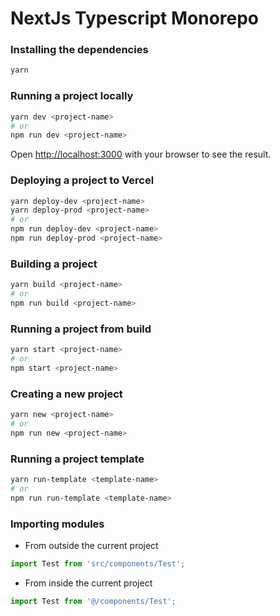# NextJs Typescript Monorepo

### Installing the dependencies

```bash
yarn
```

### Running a project locally

```bash
yarn dev <project-name>
# or
npm run dev <project-name>
```

Open [http://localhost:3000](http://localhost:3000) with your browser to see the result.

### Deploying a project to Vercel

```bash
yarn deploy-dev <project-name>
yarn deploy-prod <project-name>
# or
npm run deploy-dev <project-name>
npm run deploy-prod <project-name>
```

### Building a project

```bash
yarn build <project-name>
# or
npm run build <project-name>
```

### Running a project from build

```bash
yarn start <project-name>
# or
npm start <project-name>
```

### Creating a new project

```bash
yarn new <project-name>
# or
npm run new <project-name>
```

### Running a project template

```bash
yarn run-template <template-name>
# or
npm run run-template <template-name>
```

### Importing modules

- From outside the current project

```ts
import Test from 'src/components/Test';
```

- From inside the current project

```ts
import Test from '@/components/Test';
```
